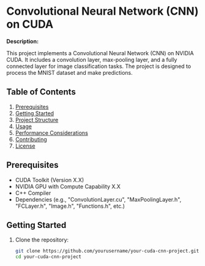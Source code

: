 # Convolutional Neural Network (CNN) on CUDA

**Description:**

This project implements a Convolutional Neural Network (CNN) on NVIDIA CUDA. It includes a convolution layer, max-pooling layer, and a fully connected layer for image classification tasks. The project is designed to process the MNIST dataset and make predictions.

## Table of Contents

1. [Prerequisites](#prerequisites)
2. [Getting Started](#getting-started)
3. [Project Structure](#project-structure)
4. [Usage](#usage)
5. [Performance Considerations](#performance-considerations)
6. [Contributing](#contributing)
7. [License](#license)

## Prerequisites

- CUDA Toolkit (Version X.X)
- NVIDIA GPU with Compute Capability X.X
- C++ Compiler
- Dependencies (e.g., "ConvolutionLayer.cu", "MaxPoolingLayer.h", "FCLayer.h", "Image.h", "Functions.h", etc.)

## Getting Started

1. Clone the repository:

   ```bash
   git clone https://github.com/yourusername/your-cuda-cnn-project.git
   cd your-cuda-cnn-project
